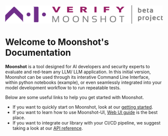 #

![moonshot logo](./res/aiverify-moonshot-logo.png)

# Welcome to Moonshot's Documentation

**Moonshot** is a tool designed for AI developers and security experts to evaluate and red-team any LLM/ LLM application. In this initial version, Moonshot can be used through its interative Command Line Interface, within python notebooks (example), or even seamlessly integrated into your model development workflow to to run repeatable tests.

Below are some useful links to help you get started with Moonshot.

* If you want to quickly start on Moonshot, look at our [getting started](./getting_started/quick_install.md).
* If you want to learn how to use Moonshot-UI, [Web UI guide](./user_guide/web_ui/web_ui_guide.md) is the best place.
* If you want to integrate our library with your CI/CD pipeline, we suggest taking a look at our [API reference](./api_reference/api_connector.md).